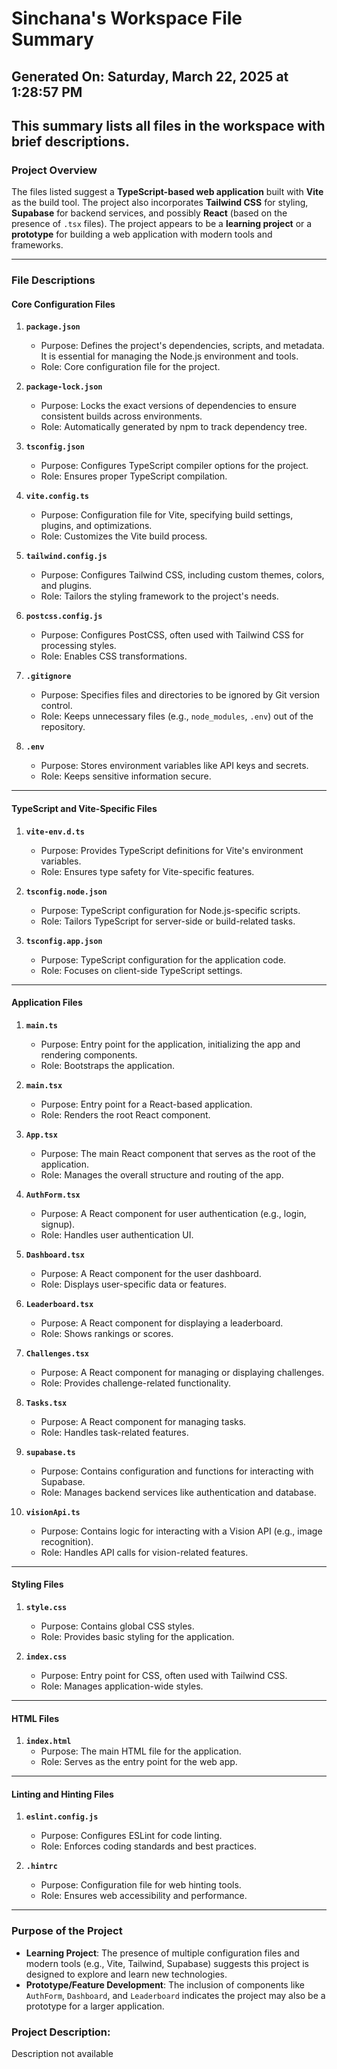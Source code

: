# Sinchana's Workspace File Summary
## Generated On: Saturday, March 22, 2025 at 1:28:57 PM
This summary lists all files in the workspace with brief descriptions.
---
### Project Overview
The files listed suggest a **TypeScript-based web application** built with **Vite** as the build tool. The project also incorporates **Tailwind CSS** for styling, **Supabase** for backend services, and possibly **React** (based on the presence of `.tsx` files). The project appears to be a **learning project** or a **prototype** for building a web application with modern tools and frameworks.

---

### File Descriptions

#### Core Configuration Files
1. **`package.json`**
   - Purpose: Defines the project's dependencies, scripts, and metadata. It is essential for managing the Node.js environment and tools.
   - Role: Core configuration file for the project.

2. **`package-lock.json`**
   - Purpose: Locks the exact versions of dependencies to ensure consistent builds across environments.
   - Role: Automatically generated by npm to track dependency tree.

3. **`tsconfig.json`**
   - Purpose: Configures TypeScript compiler options for the project.
   - Role: Ensures proper TypeScript compilation.

4. **`vite.config.ts`**
   - Purpose: Configuration file for Vite, specifying build settings, plugins, and optimizations.
   - Role: Customizes the Vite build process.

5. **`tailwind.config.js`**
   - Purpose: Configures Tailwind CSS, including custom themes, colors, and plugins.
   - Role: Tailors the styling framework to the project's needs.

6. **`postcss.config.js`**
   - Purpose: Configures PostCSS, often used with Tailwind CSS for processing styles.
   - Role: Enables CSS transformations.

7. **`.gitignore`**
   - Purpose: Specifies files and directories to be ignored by Git version control.
   - Role: Keeps unnecessary files (e.g., `node_modules`, `.env`) out of the repository.

8. **`.env`**
   - Purpose: Stores environment variables like API keys and secrets.
   - Role: Keeps sensitive information secure.

---

#### TypeScript and Vite-Specific Files
1. **`vite-env.d.ts`**
   - Purpose: Provides TypeScript definitions for Vite's environment variables.
   - Role: Ensures type safety for Vite-specific features.

2. **`tsconfig.node.json`**
   - Purpose: TypeScript configuration for Node.js-specific scripts.
   - Role: Tailors TypeScript for server-side or build-related tasks.

3. **`tsconfig.app.json`**
   - Purpose: TypeScript configuration for the application code.
   - Role: Focuses on client-side TypeScript settings.

---

#### Application Files
1. **`main.ts`**
   - Purpose: Entry point for the application, initializing the app and rendering components.
   - Role: Bootstraps the application.

2. **`main.tsx`**
   - Purpose: Entry point for a React-based application.
   - Role: Renders the root React component.

3. **`App.tsx`**
   - Purpose: The main React component that serves as the root of the application.
   - Role: Manages the overall structure and routing of the app.

4. **`AuthForm.tsx`**
   - Purpose: A React component for user authentication (e.g., login, signup).
   - Role: Handles user authentication UI.

5. **`Dashboard.tsx`**
   - Purpose: A React component for the user dashboard.
   - Role: Displays user-specific data or features.

6. **`Leaderboard.tsx`**
   - Purpose: A React component for displaying a leaderboard.
   - Role: Shows rankings or scores.

7. **`Challenges.tsx`**
   - Purpose: A React component for managing or displaying challenges.
   - Role: Provides challenge-related functionality.

8. **`Tasks.tsx`**
   - Purpose: A React component for managing tasks.
   - Role: Handles task-related features.

9. **`supabase.ts`**
   - Purpose: Contains configuration and functions for interacting with Supabase.
   - Role: Manages backend services like authentication and database.

10. **`visionApi.ts`**
    - Purpose: Contains logic for interacting with a Vision API (e.g., image recognition).
    - Role: Handles API calls for vision-related features.

---

#### Styling Files
1. **`style.css`**
   - Purpose: Contains global CSS styles.
   - Role: Provides basic styling for the application.

2. **`index.css`**
   - Purpose: Entry point for CSS, often used with Tailwind CSS.
   - Role: Manages application-wide styles.

---

#### HTML Files
1. **`index.html`**
   - Purpose: The main HTML file for the application.
   - Role: Serves as the entry point for the web app.

---

#### Linting and Hinting Files
1. **`eslint.config.js`**
   - Purpose: Configures ESLint for code linting.
   - Role: Enforces coding standards and best practices.

2. **`.hintrc`**
   - Purpose: Configuration file for web hinting tools.
   - Role: Ensures web accessibility and performance.

---

### Purpose of the Project
- **Learning Project**: The presence of multiple configuration files and modern tools (e.g., Vite, Tailwind, Supabase) suggests this project is designed to explore and learn new technologies.
- **Prototype/Feature Development**: The inclusion of components like `AuthForm`, `Dashboard`, and `Leaderboard` indicates the project may also be a prototype for a larger application. 
### Project Description:
 Description not available
